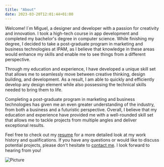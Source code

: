 ```yaml
---
title: "About"
date: 2023-03-20T12:01:44+01:00
---
```


Welcome! I´m Miguel, a designer and developer with a passion for creativity and innovation. I took a high-tech course in app development and completed my bachelor's degree in computer science. While finishing my degree, I decided to take a post-graduate program in marketing and business technologies at IPAM, as I believe that knowledge in these areas would enhance my skills and enable me to see things from a different perspective.

Through my education and experience, I have developed a unique skill set that allows me to seamlessly move between creative thinking, design building, and development. As a result, I am able to quickly and efficiently develop any design element while also possessing the technical skills needed to bring them to life.

Completing a post-graduate program in marketing and business technologies has given me an even greater understanding of the industry, from both a business and a futuristic perspective. Overall, I believe that my education and experience have provided me with a well-rounded skill set that allows me to tackle projects from multiple angles and deliver exceptional results.

Feel free to check out my [resume](/cv.pdf) for a more detailed look at my work history and qualifications. If you have any questions or would like to discuss potential projects, please don't hesitate to [contact me](mailto://zemmsoares@gmail.com). I look forward to hearing from you!

![Picture](/me.webp)

